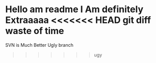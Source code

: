 Hello am readme
I Am definitely Extraaaaa
<<<<<<< HEAD
git diff
waste of time
=======
SVN is Much Better
Ugly branch
>>>>>>> ugy
